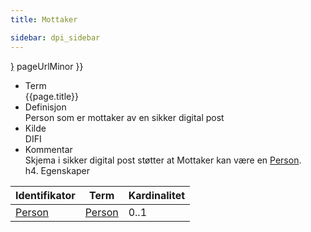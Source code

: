 ```yaml
---
title: Mottaker 

sidebar: dpi_sidebar
---
```


<span style="{ pageUrlMinor ;">[}]({{)</span> pageUrlMinor }}
  - Term  
    {{page.title}}
  - Definisjon  
    Person som er mottaker av en sikker digital post
  - Kilde  
    DIFI
  - Kommentar  
    Skjema i sikker digital post støtter at Mottaker kan være en
    [Person]({{site.baseurl}}/resources/begrep/oppslagstjenesten/Person).  
    h4. Egenskaper

| Identifikator    | Term             | Kardinalitet |
| ---------------- | ---------------- | ------------ |
| [Person]({{site.baseurl}}/resources/begrep/oppslagstjenesten/Person) | [Person]({{site.baseurl}}/resources/begrep/oppslagstjenesten/Person) | 0..1         |
